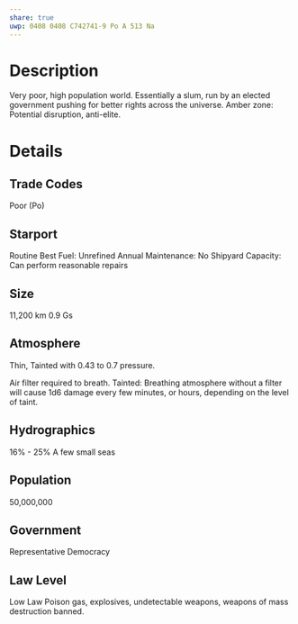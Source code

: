```yaml
---
share: true
uwp: 0408 0408 C742741-9 Po A 513 Na
---
```


# Description
Very poor, high population world. Essentially a slum, run by an elected government pushing for better rights across the universe.
Amber zone: Potential disruption, anti-elite.

# Details
## Trade Codes
Poor (Po)

## Starport
Routine
Best Fuel: Unrefined
Annual Maintenance: No
Shipyard Capacity: Can perform reasonable repairs

## Size
11,200 km
0.9 Gs

## Atmosphere
Thin, Tainted with 0.43 to 0.7 pressure.

Air filter required to breath.
Tainted: Breathing atmosphere without a filter will cause 1d6 damage every few minutes, or hours, depending on the level of taint.

## Hydrographics
16% - 25%
A few small seas

## Population
50,000,000

## Government
Representative Democracy

## Law Level
Low Law
Poison gas, explosives, undetectable weapons, weapons of mass destruction banned.
